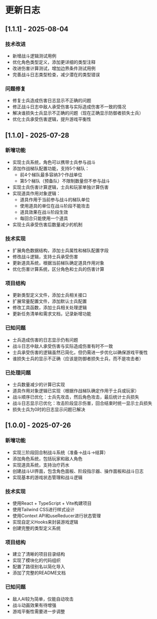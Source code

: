 # 更新日志

## [1.1.1] - 2025-08-04

### 技术改进

- 新增战斗逻辑测试用例
- 优化角色类型定义，添加更详细的类型注释
- 改进伤害计算测试，增加边界条件测试用例
- 完善战斗日志类型检查，减少潜在的类型错误

### 问题修复

- 修复士兵造成伤害日志显示不正确的问题
- 修正战斗日志中敌人承受伤害与实际造成伤害不一致的情况
- 解决谁损失士兵显示不正确的问题（现在正确显示防御者损失士兵）
- 优化士兵承受伤害逻辑，提升游戏平衡性

## [1.1.0] - 2025-07-28

### 新增功能

- 实现士兵系统，角色可以携带士兵参与战斗
- 添加作战梯队配置功能，支持5个梯队：
  - 前4个梯队最多容纳3个作战单位
  - 第5个梯队（预备队）不限制数量但不参与战斗
- 实现士兵伤害计算逻辑，士兵和玩家单独计算伤害
- 实现道具作用对象逻辑：
  - 道具作用于当前参与战斗的梯队单位
  - 使用道具的单位在战斗阶段不能攻击
  - 道具效果在战斗阶段生效
  - 每回合只能使用一个道具
- 实现士兵承受伤害后数量减少的机制

### 技术实现

- 扩展角色数据结构，添加士兵属性和梯队配置字段
- 修改战斗逻辑，支持士兵承受伤害
- 更新道具系统，根据当前梯队确定道具作用对象
- 优化伤害计算系统，区分角色和士兵的伤害计算

### 项目结构

- 更新类型定义文件，添加士兵相关接口
- 扩展常量配置文件，添加默认士兵配置
- 修改工具函数，添加士兵相关处理逻辑
- 更新任务清单和需求文档，记录新增功能

### 已知问题

- 士兵造成伤害的日志显示仍有问题
- 战斗日志中敌人承受伤害与实际造成伤害有时不一致
- 士兵承受伤害的逻辑虽然已简化，但仍需进一步优化以确保游戏平衡性
- 谁损失士兵的显示不正确（应该是防御者损失士兵，而不是攻击者）

### 已处理问题

- 士兵数量减少的计算已实现
- 道具作用对象逻辑已实现（根据作战梯队确定作用于士兵或玩家）
- 战斗顺序已优化：士兵先攻击，然后角色攻击，最后统计士兵损失
- 战斗日志显示已优化：攻击阶段显示伤害，回合结束时统一显示士兵损失
- 损失士兵为0时的日志显示问题已解决

## [1.0.0] - 2025-07-26

### 新增功能

- 实现三阶段回合制战斗系统（准备→战斗→结算）
- 添加角色系统，包括玩家和敌人角色
- 实现道具系统，支持治疗药水
- 创建战斗UI界面，包含角色面板、阶段指示器、操作面板和战斗日志
- 实现基本的游戏状态管理和战斗逻辑

### 技术实现

- 使用React + TypeScript + Vite构建项目
- 使用Tailwind CSS进行样式设计
- 使用Context API和useReducer进行状态管理
- 实现自定义Hooks来封装游戏逻辑
- 创建完整的类型定义系统

### 项目结构

- 建立了清晰的项目目录结构
- 实现了模块化的代码组织
- 配置了路径别名以简化导入
- 添加了完整的README文档

### 已知问题

- 敌人AI较为简单，仅能自动攻击
- 战斗动画效果有待增强
- 游戏平衡性需要进一步调整

